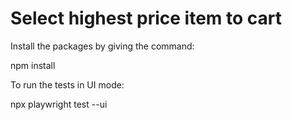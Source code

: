 # Select highest price item to cart

Install the packages by giving the command:

npm install

To run the tests in UI mode:

npx playwright test --ui

